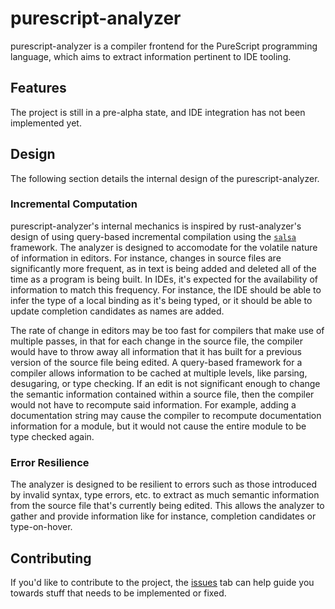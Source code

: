 # purescript-analyzer

purescript-analyzer is a compiler frontend for the PureScript programming language, which aims to extract information pertinent to IDE tooling.

## Features

The project is still in a pre-alpha state, and IDE integration has not been implemented yet.

## Design

The following section details the internal design of the purescript-analyzer.

### Incremental Computation

purescript-analyzer's internal mechanics is inspired by rust-analyzer's design of using query-based incremental compilation using the [`salsa`](https://github.com/salsa-rs/salsa) framework. The analyzer is designed to accomodate for the volatile nature of information in editors. For instance, changes in source files are significantly more frequent, as in text is being added and deleted all of the time as a program is being built. In IDEs, it's expected for the availability of information to match this frequency. For instance, the IDE should be able to infer the type of a local binding as it's being typed, or it should be able to update completion candidates as names are added.

The rate of change in editors may be too fast for compilers that make use of multiple passes, in that for each change in the source file, the compiler would have to throw away all information that it has built for a previous version of the source file being edited. A query-based framework for a compiler allows information to be cached at multiple levels, like parsing, desugaring, or type checking. If an edit is not significant enough to change the semantic information contained within a source file, then the compiler would not have to recompute said information. For example, adding a documentation string may cause the compiler to recompute documentation information for a module, but it would not cause the entire module to be type checked again.

### Error Resilience

The analyzer is designed to be resilient to errors such as those introduced by invalid syntax, type errors, etc. to extract as much semantic information from the source file that's currently being edited. This allows the analyzer to gather and provide information like for instance, completion candidates or type-on-hover.

## Contributing

If you'd like to contribute to the project, the [issues](https://github.com/purefunctor/purescript-analyzer/issues) tab can help guide you towards stuff that needs to be implemented or fixed.
